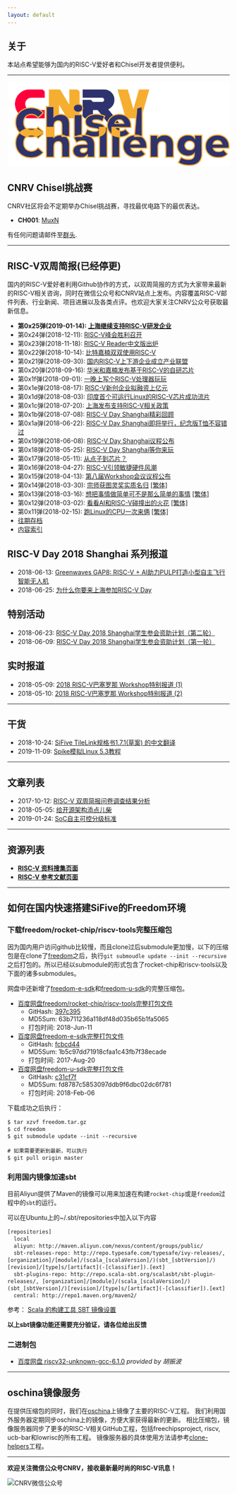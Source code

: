 ```yaml
---
layout: default
---
```


## 关于

本站点希望能够为国内的RISC-V爱好者和Chisel开发者提供便利。

----

![CNRV Chisel Challenge](/assets/images/challenge/ch-logo.png)

## CNRV Chisel挑战赛

CNRV社区将会不定期举办Chisel挑战赛，寻找最优电路下的最优表达。

- **CH001**: [MuxN](/challenge/ch001-mux-n)

有任何问题请邮件至[群头](mailto:xfguo@xfguo.org).

----

## RISC-V双周简报(已经停更)

国内的RISC-V爱好者利用Github协作的方式，以双周简报的方式为大家带来最新的RISC-V相关咨询，同时在微信公众号和CNRV站点上发布。内容覆盖RISC-V邮件列表、行业新闻、项目进展以及各类点评。也欢迎大家关注CNRV公众号获取最新信息。

- **第0x25弹(2019-01-14): [上海继续支持RISC-V研发企业](bi-week-rpts/2019-01-14)**
- 第0x24弹(2018-12-11): [RISC-V峰会胜利召开](bi-week-rpts/2018-12-11)
- 第0x23弹(2018-11-18): [RISC-V Reader中文版出炉](bi-week-rpts/2018-11-18)
- 第0x22弹(2018-10-14): [比特嘉楠双双使用RISC-V](bi-week-rpts/2018-10-14)
- 第0x21弹(2018-09-30): [国内RISC-V上下游企业成立产业联盟](bi-week-rpts/2018-09-30)
- 第0x20弹(2018-09-16): [华米和嘉楠发布基于RISC-V的自研芯片](bi-week-rpts/2018-09-16)
- 第0x1f弹(2018-09-01): [一晚上写个RISC-V处理器玩玩](bi-week-rpts/2018-09-01)
- 第0x1e弹(2018-08-17): [RISC-V新创企业拟融资上亿元](bi-week-rpts/2018-08-17)
- 第0x1d弹(2018-08-03): [印度首个可运行Linux的RISC-V芯片成功流片](bi-week-rpts/2018-08-03)
- 第0x1c弹(2018-07-20): [上海发布支持RISC-V相关政策](bi-week-rpts/2018-07-20)
- 第0x1b弹(2018-07-08): [RISC-V Day Shanghai精彩回顾](bi-week-rpts/2018-07-06)
- 第0x1a弹(2018-06-22): [RISC-V Day Shanghai即将举行，纪念版T恤不容错过](bi-week-rpts/2018-06-22)
- 第0x19弹(2018-06-08): [RISC-V Day Shanghai议程公布](bi-week-rpts/2018-06-08)
- 第0x18弹(2018-05-25): [RISC-V Day Shanghai等你来玩](bi-week-rpts/2018-05-25)
- 第0x17弹(2018-05-11): [从点子到芯片？](bi-week-rpts/2018-05-11)
- 第0x16弹(2018-04-27): [RISC-V引领敏捷硬件风潮](bi-week-rpts/2018-04-27)
- 第0x15弹(2018-04-13): [第八届Workshop会议议程公布](bi-week-rpts/2018-04-13)
- 第0x14弹(2018-03-30): [宗师获图灵奖实质名归](bi-week-rpts/2018-03-30) [\[繁体\]](bi-week-rpts/2018-03-30.tc)
- 第0x13弹(2018-03-16): [想把事情做简单可不是那么简单的事情](bi-week-rpts/2018-03-16) [\[繁体\]](bi-week-rpts/2018-03-16.tc)
- 第0x12弹(2018-03-02): [看看AI和RISC-V碰撞出的火花](bi-week-rpts/2018-03-02) [\[繁体\]](bi-week-rpts/2018-03-02.tc)
- 第0x11弹(2018-02-15): [跑Linux的CPU一次来俩](bi-week-rpts/2018-02-15) [\[繁体\]](bi-week-rpts/2018-02-15.tc)
- [往期存档](biweekly-archive)
- [内容索引](bi-week-rpts/bi-week-rpts-index)

## RISC-V Day 2018 Shanghai 系列报道

- 2018-06-13: [Greenwaves GAP8: RISC-V + AI助力PULP打造小型自主飞行智能无人机](/articles/crazyfile-gap8)
- 2018-06-25: [为什么你要来上海参加RISC-V Day](/articles/why-come-to-join-risc-v-day-shanghai)

## 特别活动

- 2018-06-23: [RISC-V Day 2018 Shanghai学生参会资助计划（第二轮）](/articles/risc-v-day-2018-shanghai-student-sponorship-v2)
- 2018-06-09: [RISC-V Day 2018 Shanghai学生参会资助计划（第一轮）](/articles/risc-v-day-2018-shanghai-student-sponorship)

## 实时报道

- 2018-05-09: [2018 RISC-V巴塞罗那 Workshop特别报道 (1)](/articles/riscv-workshop-barcelona-special-rpt-day1)
- 2018-05-10: [2018 RISC-V巴塞罗那 Workshop特别报道 (2)](/articles/riscv-workshop-barcelona-special-rpt-day2)

----

## 干货

- 2018-10-24: [SiFive TileLink规格书1.7.1(草案) 的中文翻译](articles/tl-spec-zh-translate)
- 2019-11-09: [Spike模拟Linux 5.3教程](articles/spike-linux)

----

## 文章列表

- 2017-10-12: [RISC-V 双周简报问卷调查结果分析](articles/2017-10-12-questionaire)
- 2018-05-05: [给开源架构添点儿柴](articles/cold-boiling-water)
- 2019-01-24: [SoC自主可控分级标准](zzkk)

----

## 资源列表

- **[RISC-V 资料搜集页面](resource)**
- **[RISC-V 参考文献页面](papers)**

----

## 如何在国内快速搭建SiFive的Freedom环境

### 下载freedom/rocket-chip/riscv-tools完整压缩包

因为国内用户访问github比较慢，而且clone过后submodule更加慢，以下的压缩包是在clone了[freedom](https://github.com/sifive/freedom)之后，执行`git submoudle update --init --recursive`之后打包的。所以已经以submodule的形式包含了rocket-chip和riscv-tools以及下面的诸多submodules。

网盘中还新增了[freedom-e-sdk](https://github.com/sifive/freedom-e-sdk)和[freedom-u-sdk](https://github.com/sifive/freedom-u-sdk)的完整压缩包。

- [百度网盘freedom/rocket-chip/riscv-tools完整打包文件](https://pan.baidu.com/s/1J9N2VvfY9D6zakh8aMO5rg)
    - GitHash: [397c395](https://github.com/sifive/freedom/commit/397c395b8216c46c3d1b21484d85c6509c3ee7e8)
    - MD5Sum: 63b711236a118df48d035b65b1fa5065
    - 打包时间: 2018-Jun-11
- [百度网盘freedom-e-sdk完整打包文件](https://pan.baidu.com/s/1qYa6fd6)
    - GitHash: [fcbcd44](https://github.com/sifive/freedom-e-sdk/commit/fcbcd440a0556b90bb7f6a739ac567d5f8e93fa2)
    - MD5Sum: 1b5c97dd71918cfaa1c43fb7f38ecade
    - 打包时间: 2017-Aug-20
- [百度网盘freedom-u-sdk完整打包文件](https://pan.baidu.com/s/1i6t6UDB)
    - GitHash: [c31cf7f](https://github.com/sifive/freedom-u-sdk/commit/c31cf7f31d036742b84dd473db4b9fb18abe3c7f)
    - MD5Sum: fd8787c5853097ddb9f6dbc02dc6f781
    - 打包时间: 2018-Feb-06

下载成功之后执行：

~~~
$ tar xzvf freedom.tar.gz
$ cd freedom
$ git submodule update --init --recursive

# 如果需要更新到最新，可以执行
$ git pull origin master
~~~

### 利用国内镜像加速sbt

目前Aliyun提供了Maven的镜像可以用来加速在构建`rocket-chip`或是`freedom`过程中的`sbt`的运行。

可以在Ubuntu上的~/.sbt/repositories中加入以下内容

~~~
[repositories]
  local
  aliyun: http://maven.aliyun.com/nexus/content/groups/public/
  sbt-releases-repo: http://repo.typesafe.com/typesafe/ivy-releases/, [organization]/[module]/(scala_[scalaVersion]/)(sbt_[sbtVersion]/)[revision]/[type]s/[artifact](-[classifier]).[ext]
  sbt-plugins-repo: http://repo.scala-sbt.org/scalasbt/sbt-plugin-releases/, [organization]/[module]/(scala_[scalaVersion]/)(sbt_[sbtVersion]/)[revision]/[type]s/[artifact](-[classifier]).[ext]
  central: http://repo1.maven.org/maven2/
~~~

参考： [Scala 的构建工具 SBT 镜像设置](http://www.jianshu.com/p/c8c48b0b3866)

**以上sbt镜像功能还需要充分验证，请各位给出反馈**

### 二进制包

- [百度网盘 riscv32-unknown-gcc-6.1.0](https://pan.baidu.com/s/1kV7QJkj) *provided by 胡振波*

----

## oschina镜像服务

在提供压缩包的同时，我们在[oschina](http://git.oschina.net)上镜像了主要的RISC-V工程。 我们利用国外服务器定期同步oschina上的镜像，方便大家获得最新的更新。
相比压缩包，镜像服务器同步了更多的RISC-V相关GitHub工程，包括freechipsproject, riscv, ucb-bar和lowrisc的所有工程。
镜像服务器的具体使用方法请参考[clone-helpers](https://github.com/cnrv/clone-helpers/blob/master/README.md)工程。

----

**欢迎关注微信公众号CNRV，接收最新最时尚的RISC-V讯息！**

![CNRV微信公众号](https://cnrv.io/assets/images/cnrv_qr.png)
